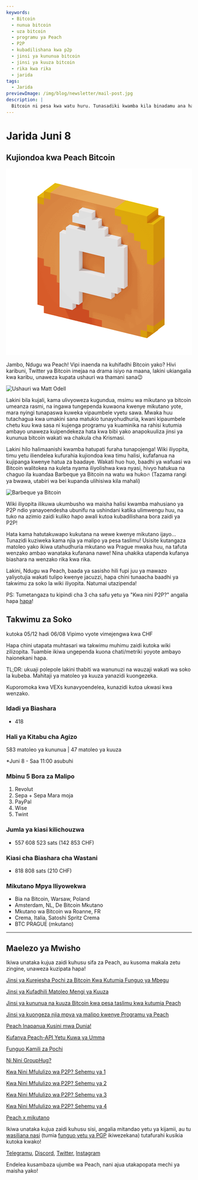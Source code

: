 ```yaml
---
keywords:
  - Bitcoin
  - nunua bitcoin
  - uza bitcoin
  - programu ya Peach
  - P2P
  - kubadilishana kwa p2p
  - jinsi ya kununua bitcoin
  - jinsi ya kuuza bitcoin
  - rika kwa rika
  - jarida
tags:
  - Jarida
previewImage: /img/blog/newsletter/mail-post.jpg
description: |
  Bitcoin ni pesa kwa watu huru. Tunasadiki kwamba kila binadamu ana haki ya kuchagua pesa anayoitumia kuhifadhi mali yake, matokeo ya kazi yake, wakati na nguvu zake. Peach Bitcoin ndiyo jukwaa rahisi zaidi kununua na kuuza bitcoin rika kwa rika. Kusudi la Peach ni kuchangia katika uenezi wa Bitcoin mikononi mwa watu.
---
```


# Jarida Juni 8

## Kujiondoa kwa Peach Bitcoin

![gif ya peachy peach bitcoin](/img/blog/newsletter/gif-peach.gif)

Jambo, Ndugu wa Peach!
Vipi inaenda na kuhifadhi Bitcoin yako?
Hivi karibuni, Twitter ya Bitcoin imejaa na drama isiyo na maana, lakini ukiangalia kwa karibu, unaweza kupata ushauri wa thamani sana😉

![Ushauri wa Matt Odell](https://img.mailinblue.com/5647291/images/content_library/original/647f40e8867f053cd05b3683.png)

Lakini bila kujali, kama ulivyoweza kugundua, msimu wa mikutano ya bitcoin umeanza rasmi, na ingawa tungependa kuwaona kwenye mikutano yote, mara nyingi tunapaswa kuweka vipaumbele vyetu sawa. Mwaka huu tutachagua kwa umakini sana matukio tunayohudhuria, kwani kipaumbele chetu kuu kwa sasa ni kujenga programu ya kuaminika na rahisi kutumia ambayo unaweza kuipendekeza hata kwa bibi yako anapokuuliza jinsi ya kununua bitcoin wakati wa chakula cha Krismasi.

Lakini hilo halimaanishi kwamba hatupati furaha tunapojenga! Wiki iliyopita, timu yetu iliendelea kufurahia kujiondoa kwa timu halisi, kufafanua na kujipanga kwenye hatua za baadaye. Wakati huo huo, baadhi ya wafuasi wa Bitcoin walitokea na kuleta nyama iliyolishwa kwa nyasi, hivyo hatukua na chaguo ila kuandaa Barbeque ya Bitcoin na watu wa huko🔥
(Tazama rangi ya bwawa, utabiri wa bei kupanda ulihisiwa kila mahali)

![Barbeque ya Bitcoin](https://img.mailinblue.com/5647291/images/content_library/original/64804d4e000a683033621785.jpg)

Wiki iliyopita ilikuwa ukumbusho wa maisha halisi kwamba mahusiano ya P2P ndio yanayoendesha ubunifu na ushindani katika ulimwengu huu, na tuko na azimio zaidi kuliko hapo awali kutoa kubadilishana bora zaidi ya P2P!

Hata kama hatutakuwapo kukutana na wewe kwenye mikutano ijayo... Tunazidi kuziweka kama njia ya malipo ya pesa taslimu! Usisite kutangaza matoleo yako ikiwa utahudhuria mkutano wa Prague mwaka huu, na tafuta wenzako ambao wanataka kufanana nawe! Nina uhakika utapenda kufanya biashara na wenzako rika kwa rika.

Lakini, Ndugu wa Peach, baada ya sasisho hili fupi juu ya mawazo yaliyotujia wakati tulipo kwenye jacuzzi, hapa chini tunaacha baadhi ya takwimu za soko la wiki iliyopita. Natumai utazipenda!

PS: Tumetangaza tu kipindi cha 3 cha safu yetu ya "Kwa nini P2P?" angalia hapa [hapa](https://peachbitcoin.com/blog/why-p2p-chapter-3-circular-economies/)!

## Takwimu za Soko

kutoka 05/12 hadi 06/08
Vipimo vyote vimejengwa kwa CHF

Hapa chini utapata muhtasari wa takwimu muhimu zaidi kutoka wiki zilizopita. Tuambie ikiwa ungependa kuona chati/metriki yoyote ambayo haionekani hapa.

TL;DR: ukuaji polepole lakini thabiti wa wanunuzi na wauzaji wakati wa soko la kubeba. Mahitaji ya matoleo ya kuuza yanazidi kuongezeka.

Kuporomoka kwa VEXs kunavyoendelea, kunazidi kutoa ukwasi kwa wenzako.

### Idadi ya Biashara

- 418

### Hali ya Kitabu cha Agizo

583 matoleo ya kununua | 47 matoleo ya kuuza

\*Juni 8 - Saa 11:00 asubuhi

### Mbinu 5 Bora za Malipo

1. Revolut
2. Sepa + Sepa Mara moja
3. PayPal
4. Wise
5. Twint

### Jumla ya kiasi kilichouzwa

- 557 608 523 sats (142 853 CHF)

### Kiasi cha Biashara cha Wastani

- 818 808 sats (210 CHF)

### Mikutano Mpya Iliyowekwa

- Bia na Bitcoin, Warsaw, Poland
- Amsterdam, NL, De Bitcoin Mkutano
- Mkutano wa Bitcoin wa Roanne, FR
- Crema, Italia, Satoshi Spritz Crema
- BTC PRAGUE (mkutano)

---

## Maelezo ya Mwisho

Ikiwa unataka kujua zaidi kuhusu sifa za Peach, au kusoma makala zetu zingine, unaweza kuzipata hapa!

[Jinsi ya Kurejesha Pochi za Bitcoin Kwa Kutumia Funguo ya Mbegu](https://peachbitcoin.com/sw/blog/how-to-restore-peach-wallet/)

[Jinsi ya Kufadhili Matoleo Mengi ya Kuuza](https://peachbitcoin.com/sw/blog/funding-multiple-sell-offers/)

[Jinsi ya kununua na kuuza Bitcoin kwa pesa taslimu kwa kutumia Peach](https://peachbitcoin.com/sw/blog/how-to-buy-and-sell-bitcoin-with-cash-using-peach/)

[Jinsi ya kuongeza njia mpya ya malipo kwenye Programu ya Peach](https://peachbitcoin.com/sw/blog/how-to-add-a-payment-method/)

[Peach Inapanua Kusini mwa Dunia!](https://peachbitcoin.com/sw/blog/peach-expands-to-the-global-south/)

[Kufanya Peach-API Yetu Kuwa ya Umma](https://peachbitcoin.com/sw/blog/making-our-peach-api-public/)

[Funguo Kamili za Pochi](https://peachbitcoin.com/sw/blog/full-wallet-functionality/)

[Ni Nini GroupHug?](https://peachbitcoin.com/sw/blog/group-hug/)

[Kwa Nini Mfululizo wa P2P? Sehemu ya 1](https://peachbitcoin.com/sw/blog/why-p2p-chapter-1/)

[Kwa Nini Mfululizo wa P2P? Sehemu ya 2](https://peachbitcoin.com/sw/blog/why-p2p-chapter-2/)

[Kwa Nini Mfululizo wa P2P? Sehemu ya 3](https://peachbitcoin.com/sw/blog/why-p2p-chapter-3-circular-economies/)

[Kwa Nini Mfululizo wa P2P? Sehemu ya 4](https://peachbitcoin.com/sw/blog/why-p2p-chapter-4-chains-of-trust/)

[Peach x mikutano](https://peachbitcoin.com/sw/blog/peach-for-meetups/)

Ikiwa unataka kujua zaidi kuhusu sisi, angalia mitandao yetu ya kijamii, au tu [wasiliana nasi](mailto:hello@peachbitcoin.com) (tumia [funguo yetu ya PGP](https://keys.openpgp.org/vks/v1/by-fingerprint/48339A19645E2E53488E0E5479E1B270FACD1BD2) ikiwezekana) tutafurahi kusikia kutoka kwako!

[Telegramu](https://t.me/+GkOW1J-ixBBkZWRk), [Discord](https://discord.gg/ypeHz3SW54), [Twitter](https://twitter.com/peachbitcoin), [Instagram](https://instagram.com/peachbitcoin)

Endelea kusambaza ujumbe wa Peach, nani ajua utakapopata mechi ya maisha yako!
